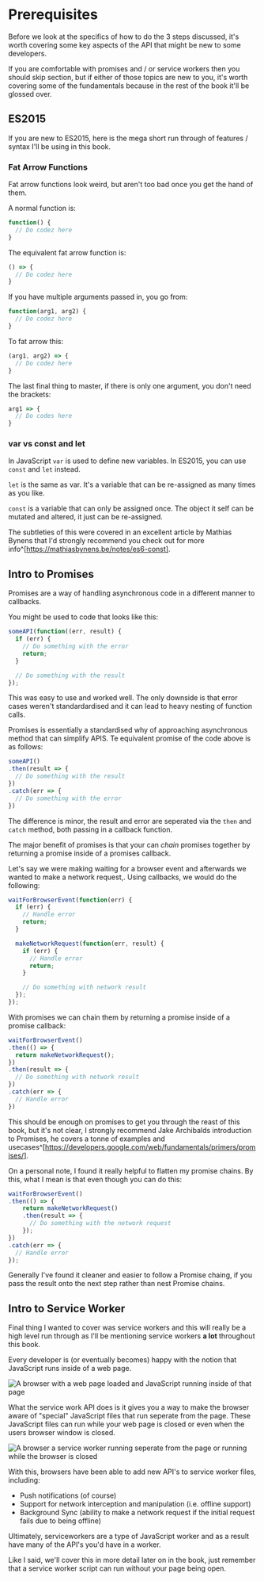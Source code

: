 ---
---
# Prerequisites

Before we look at the specifics of how to do the 3 steps discussed, it's
worth covering some key aspects of the API that might be new to some
developers.

If you are comfortable with promises and / or service workers then you should
skip section, but if either of those topics are new to you, it's worth
covering some of the fundamentals because in the rest of the book it'll be
glossed over.

## ES2015

If you are new to ES2015, here is the mega short run through of features
/ syntax I'll be using in this book.

### Fat Arrow Functions

Fat arrow functions look weird, but aren't too bad once you get the hand of
them.

A normal function is:

``` javascript
function() {
  // Do codez here
}
```

The equivalent fat arrow function is:

``` javascript
() => {
  // Do codez here
}
```

If you have multiple arguments passed in, you go from:

``` javascript
function(arg1, arg2) {
  // Do codez here
}
```

To fat arrow this:

``` javascript
(arg1, arg2) => {
  // Do codez here
}
```

The last final thing to master, if there is only one argument, you don't need
the brackets:

``` javascript
arg1 => {
  // Do codes here
}
```

### var vs const and let

In JavaScript `var` is used to define new variables. In ES2015, you can
use `const` and `let` instead.

`let` is the same as var. It's a variable that can be re-assigned as many
times as you like.

`const` is a variable that can only be assigned once. The object it self can
be mutated and altered, it just can be re-assigned.

The subtleties of this were covered in an excellent article by Mathias Bynens
that I'd strongly recommend you check out for more
info^[https://mathiasbynens.be/notes/es6-const].

## Intro to Promises

Promises are a way of handling asynchronous code in a different manner to
callbacks.

You might be used to code that looks like this:

``` javascript
someAPI(function((err, result) {
  if (err) {
    // Do something with the error
    return;
  }

  // Do something with the result
});
```

This was easy to use and worked well. The only downside is that error cases
weren't standardardised and it can lead to heavy nesting of function calls.

Promises is essentially a standardised why of approaching asynchronous method
that can simplify APIS. Te equivalent promise of the code above is as
follows:

``` javascript
someAPI()
.then(result => {
  // Do something with the result
})
.catch(err => {
  // Do something with the error
})
```

The difference is minor, the result and error are seperated via the `then` and
`catch` method, both passing in a callback function.

The major benefit of promises is that your can *chain* promises together by
returning a promise inside of a promises callback.

Let's say we were making waiting for a browser event and afterwards we wanted
to make a network request,. Using callbacks, we would do the
following:

``` javascript
waitForBrowserEvent(function(err) {
  if (err) {
    // Handle error
    return;
  }

  makeNetworkRequest(function(err, result) {
    if (err) {
      // Handle error
      return;
    }

    // Do something with network result
  });
});
```

With promises we can chain them by returning a promise inside of a  promise
callback:

``` javascript
waitForBrowserEvent()
.then(() => {
  return makeNetworkRequest();
})
.then(result => {
  // Do something with network result
})
.catch(err => {
  // Handle error
})
```

This should be enough on promises to get you through the reast of this book,
but it's not clear, I strongly recommend Jake Archibalds introduction to
Promises, he covers a tonne of examples and
usecases^[https://developers.google.com/web/fundamentals/primers/promises/].

On a personal note, I found it really helpful to flatten my promise chains.
By this, what I mean is that even though you can do this:

``` javascript
waitForBrowserEvent()
.then(() => {
    return makeNetworkRequest()
    .then(result => {
      // Do something with the network request
    });
})
.catch(err => {
  // Handle error
});
```

Generally I've found it cleaner and easier to follow a Promise chaing, if you
pass the result onto the next step rather than nest Promise chains.

## Intro to Service Worker

Final thing I wanted to cover was service workers and this will really be a
high level run through as I'll be mentioning service workers **a lot**
throughout this book.

Every developer is (or eventually becomes) happy with the notion that
JavaScript runs inside of a web page.

![A browser with a web page loaded and JavaScript running inside of that page](images/png-version/browser-with-javascript.png)

What the service work API does is it gives you a way to make the browser
aware of "special" JavaScript files that run seperate from the page. These
JavaScript files can run while your web page is closed or even when the
users browser window is closed.

![A browser a service worker running seperate from the page or running while the browser is closed](images/png-version/browser-with-serviceworker.png)

With this, browsers have been able to add new API's to service worker files,
including:

- Push notifications (of course)
- Support for network interception and manipulation (i.e. offline support)
- Background Sync (ability to make a network request if the initial
  request fails due to being offline)

Ultimately, serviceworkers are a type of JavaScript worker and as a result
have many of the API's you'd have in a worker.

Like I said, we'll cover this in more detail later on in the book, just
remember that a service worker script can run without your page being open.
